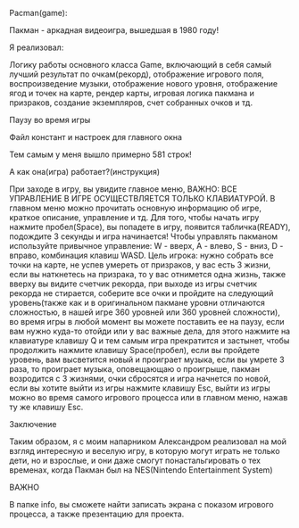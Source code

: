 Pacman(game):

Пакман - аркадная видеоигра, вышедшая в 1980 году!

Я реализовал:

Логику работы основного класса Game, включающий в себя самый лучший результат по очкам(рекорд), отображение игрового поля, воспроизведение музыки, отображение нового уровня, отображение ягод и точек на карте, рендер карты, игровая логика пакмана и призраков, создание экземпляров, счет собранных очков и тд.

Паузу во время игры

Файл констант и настроек для главного окна 

Тем самым у меня вышло примерно 581 строк!


А как она(игра) работает?(инструкция)

При заходе в игру, вы увидите главное меню, ВАЖНО: ВСЕ УПРАВЛЕНИЕ В ИГРЕ ОСУЩЕСТВЛЯЕТСЯ ТОЛЬКО КЛАВИАТУРОЙ. В главном меню можно прочитать основную информацию об игре, краткое описание, управление и тд. Для того, чтобы начать игру нажмите пробел(Space), вы попадете в игру, появится табличка(READY), подождите 3 секунды и игра начинается! Чтобы управлять пакманом используйте привычное управление: W - вверх, A - влево, S - вниз, D - вправо, комбинация клавиш WASD. Цель игрока: нужно собрать все точки на карте, не успев умереть от призраков, у вас есть 3 жизни, если вы наткнетесь на призрака, то у вас отнимется одна жизнь, также вверху вы видите счетчик рекорда, при выходе из игры счетчик рекорда не стирается, соберите все очки и пройдите на следующий уровень(также как и в оригинальном пакмане уровни отличаются сложностью, в нашей игре 360 уровней или 360 уровней сложности), во время игры в любой момент вы можете поставить ее на паузу, если вам нужно куда-то отойди или у вас важные дела, для этого нажмите на клавиатуре клавишу Q и тем самым игра прекратится и застынет, чтобы продолжить нажмите клавишу Space(пробел), если вы пройдете уровень, вам высветится новый и проиграет музыка, если вы умрете 3 раза, то проиграет музыка, оповещающаю о проигрыше, пакман возродится с 3 жизнями, очки сбросятся и игра начнется по новой, если вы хотите выйти из игры нажмите клавишу Esc, выйти из игры можно во время самого игрового процесса или в главном меню, нажав ту же клавишу Esc.

Заключение

Таким образом, я с моим напарником Александром реализовал на мой взгляд интересную и веселую игру, в которую могут играть не только дети, но и взрослые, и они даже смогут понастальгировать о тех временах, когда Пакман был на NES(Nintendo Entertainment System)

ВАЖНО

В папке info, вы сможете найти записать экрана с показом игрового процесса, а также презентацию для проекта.

